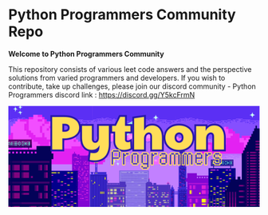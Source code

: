 # Python Programmers Community Repo
**Welcome to Python Programmers Community**

This repository consists of various leet code answers and the perspective solutions from varied programmers and developers. 
If you wish to contribute, take up challenges, please join our discord community - Python Programmers 
discord link : https://discord.gg/Y5kcFrmN

![Image Alt](https://github.com/citysiva180/ds_and_algo_friends/blob/e387b56590512bb10b0e4db297275e63ca7989b2/assets/Purple%20Aquamarine%20Art%20Pixel%20Art%20Discord%20Profile%20Banner.png)


